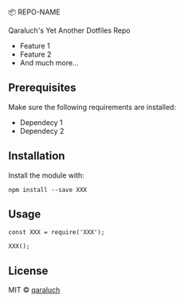 :package: REPO-NAME

Qaraluch's Yet Another Dotfiles Repo

- Feature 1
- Feature 2
- And much more...

## Prerequisites

Make sure the following requirements are installed:

- Dependecy 1
- Dependecy 2


## Installation

Install the module with:

```
npm install --save XXX
```

## Usage

```
const XXX = require('XXX');

XXX();
```

## License

MIT © [qaraluch](https://github.com/qaraluch)

